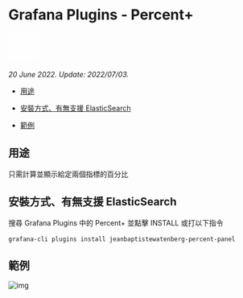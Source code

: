 # Grafana Plugins - Percent+

![img](Percent_plus_icon.png)

*20 June 2022. Update: 2022/07/03.*

* [用途](#use)

* [安裝方式、有無支援 ElasticSearch](#install)

* [範例](#example)

<h2 id="use">用途</h2>

只需計算並顯示給定兩個指標的百分比

<h2 id="install">安裝方式、有無支援 ElasticSearch</h2>

搜尋 Grafana Plugins 中的 Percent+ 並點擊 INSTALL 或打以下指令

    grafana-cli plugins install jeanbaptistewatenberg-percent-panel

<h2 id="example">範例</h2>

![img](AJAX.png)

